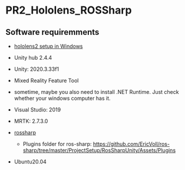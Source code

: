 # PR2_Hololens_ROSSharp

## Software requiremments
-  [hololens2 setup in Windows](https://docs.microsoft.com/en-us/learn/modules/learn-mrtk-tutorials/1-1-introduction)
  - Unity hub 2.4.4
  - Unity: 2020.3.33f1
  - Mixed Reality Feature Tool
  - sometime, maybe you also need to install .NET Runtime. Just check whether your windows computer has it.
  - Visual Studio: 2019
  - MRTK: 2.7.3.0
- [rossharp](https://github.com/EricVoll/ros-sharp)
  - Plugins folder for ros-sharp: https://github.com/EricVoll/ros-sharp/tree/master/ProjectSetup/RosSharpUnity/Assets/Plugins

- Ubuntu20.04
